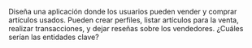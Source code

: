 Diseña una aplicación donde los usuarios pueden vender y comprar artículos usados.
Pueden crear perfiles, listar artículos para la venta, realizar transacciones, y dejar reseñas
sobre los vendedores. ¿Cuáles serían las entidades clave?